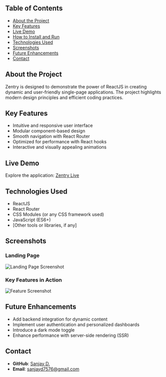 ## Table of Contents
- [About the Project](#about-the-project)
- [Key Features](#key-features)
- [Live Demo](#live-demo)
- [How to Install and Run](#how-to-install-and-run)
- [Technologies Used](#technologies-used)
- [Screenshots](#screenshots)
- [Future Enhancements](#future-enhancements)
- [Contact](#contact)

## About the Project
Zentry is designed to demonstrate the power of ReactJS in creating dynamic and user-friendly single-page applications. The project highlights modern design principles and efficient coding practices.

## Key Features
- Intuitive and responsive user interface
- Modular component-based design
- Smooth navigation with React Router
- Optimized for performance with React hooks
- Interactive and visually appealing animations

## Live Demo
Explore the application: [Zentry Live](https://zentry-blue-kappa.vercel.app/)

## Technologies Used
- ReactJS
- React Router
- CSS Modules (or any CSS framework used)
- JavaScript (ES6+)
- [Other tools or libraries, if any]

## Screenshots
### Landing Page
![Landing Page Screenshot](path-to-screenshot.png)

### Key Features in Action
![Feature Screenshot](path-to-screenshot.png)

## Future Enhancements
- Add backend integration for dynamic content
- Implement user authentication and personalized dashboards
- Introduce a dark mode toggle
- Enhance performance with server-side rendering (SSR)

## Contact
- **GitHub**: [Sanjay D.](https://github.com/sanjayshre)
- **Email**: sanjayd7576@gmail.com
